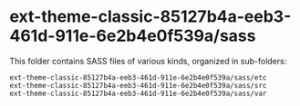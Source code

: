 # ext-theme-classic-85127b4a-eeb3-461d-911e-6e2b4e0f539a/sass

This folder contains SASS files of various kinds, organized in sub-folders:

    ext-theme-classic-85127b4a-eeb3-461d-911e-6e2b4e0f539a/sass/etc
    ext-theme-classic-85127b4a-eeb3-461d-911e-6e2b4e0f539a/sass/src
    ext-theme-classic-85127b4a-eeb3-461d-911e-6e2b4e0f539a/sass/var
